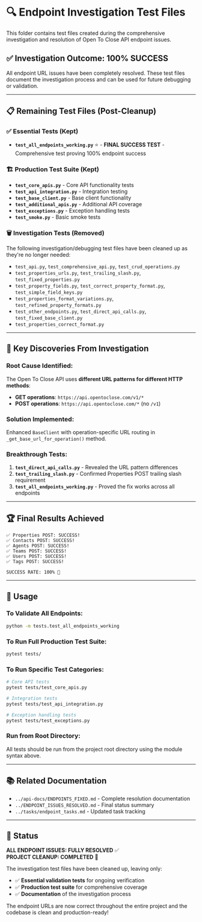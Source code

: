 # 🔍 Endpoint Investigation Test Files

This folder contains test files created during the comprehensive investigation and resolution of Open To Close API endpoint issues.

## ✅ **Investigation Outcome: 100% SUCCESS**

All endpoint URL issues have been completely resolved. These test files document the investigation process and can be used for future debugging or validation.

---

## 📋 **Remaining Test Files (Post-Cleanup)**

### **✅ Essential Tests (Kept)**
- **`test_all_endpoints_working.py`** ⭐ - **FINAL SUCCESS TEST** - Comprehensive test proving 100% endpoint success

### **🏗️ Production Test Suite (Kept)**
- **`test_core_apis.py`** - Core API functionality tests  
- **`test_api_integration.py`** - Integration testing
- **`test_base_client.py`** - Base client functionality
- **`test_additional_apis.py`** - Additional API coverage
- **`test_exceptions.py`** - Exception handling tests
- **`test_smoke.py`** - Basic smoke tests

### **🗑️ Investigation Tests (Removed)**
The following investigation/debugging test files have been cleaned up as they're no longer needed:
- `test_api.py`, `test_comprehensive_api.py`, `test_crud_operations.py`
- `test_properties_urls.py`, `test_trailing_slash.py`, `test_fixed_properties.py`
- `test_property_fields.py`, `test_correct_property_format.py`, `test_simple_field_keys.py`
- `test_properties_format_variations.py`, `test_refined_property_formats.py`
- `test_other_endpoints.py`, `test_direct_api_calls.py`, `test_fixed_base_client.py`
- `test_properties_correct_format.py`

---

## 🎯 **Key Discoveries From Investigation**

### **Root Cause Identified:**
The Open To Close API uses **different URL patterns for different HTTP methods**:
- **GET operations**: `https://api.opentoclose.com/v1/*` 
- **POST operations**: `https://api.opentoclose.com/*` (no `/v1`)

### **Solution Implemented:**
Enhanced `BaseClient` with operation-specific URL routing in `_get_base_url_for_operation()` method.

### **Breakthrough Tests:**
1. **`test_direct_api_calls.py`** - Revealed the URL pattern differences
2. **`test_trailing_slash.py`** - Confirmed Properties POST trailing slash requirement
3. **`test_all_endpoints_working.py`** - Proved the fix works across all endpoints

---

## 🏆 **Final Results Achieved**

```
✅ Properties POST: SUCCESS!
✅ Contacts POST: SUCCESS!  
✅ Agents POST: SUCCESS!
✅ Teams POST: SUCCESS!
✅ Users POST: SUCCESS!
✅ Tags POST: SUCCESS!

SUCCESS RATE: 100% 🎉
```

---

## 🔧 **Usage**

### **To Validate All Endpoints:**
```bash
python -m tests.test_all_endpoints_working
```

### **To Run Full Production Test Suite:**
```bash
pytest tests/
```

### **To Run Specific Test Categories:**
```bash
# Core API tests
pytest tests/test_core_apis.py

# Integration tests  
pytest tests/test_api_integration.py

# Exception handling tests
pytest tests/test_exceptions.py
```

### **Run from Root Directory:**
All tests should be run from the project root directory using the module syntax above.

---

## 📚 **Related Documentation**

- `../api-docs/ENDPOINTS_FIXED.md` - Complete resolution documentation
- `../ENDPOINT_ISSUES_RESOLVED.md` - Final status summary
- `../tasks/endpoint_tasks.md` - Updated task tracking

---

## 🎉 **Status**

**ALL ENDPOINT ISSUES: FULLY RESOLVED** ✅  
**PROJECT CLEANUP: COMPLETED** 🧹

The investigation test files have been cleaned up, leaving only:
- ✅ **Essential validation tests** for ongoing verification
- ✅ **Production test suite** for comprehensive coverage  
- ✅ **Documentation** of the investigation process

The endpoint URLs are now correct throughout the entire project and the codebase is clean and production-ready! 